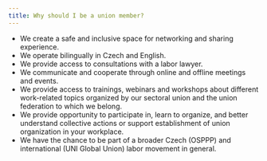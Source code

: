 ```yaml
---
title: Why should I be a union member?
---
```

- We create a safe and inclusive space for networking and sharing experience.
- We operate bilingually in Czech and English.
- We provide access to consultations with a labor lawyer.
- We communicate and cooperate through online and offline meetings and events.
- We provide access to trainings, webinars and workshops about different work-related topics organized by our sectoral union and the union federation to which we belong.
- We provide opportunity to participate in, learn to organize, and better understand collective actions or support establishment of union organization in your workplace.
- We have the chance to be part of a broader Czech (OSPPP) and international (UNI Global Union) labor movement in general.
